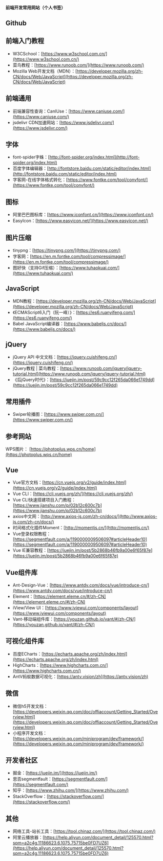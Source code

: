 #### 前端开发常用网站（个人书签）
## Github

## 前端入门教程
* W3CSchool：[https://www.w3school.com.cn/](https://www.w3school.com.cn/)
* 菜鸟教程：[https://www.runoob.com/](https://www.runoob.com/)
* Mozilla Web开发文档（MDN）：[https://developer.mozilla.org/zh-CN/docs/Web/JavaScript](https://developer.mozilla.org/zh-CN/docs/Web/JavaScript)

## 前端通用
* 前端兼容性查询：CanIUse：[https://www.caniuse.com/](https://www.caniuse.com/)
* jsdelivr CDN加速网站：[https://www.jsdelivr.com/](https://www.jsdelivr.com/)

## 字体
* font-spider字蛛：[http://font-spider.org/index.html](http://font-spider.org/index.html)
* 百度字体编辑器：[http://fontstore.baidu.com/static/editor/index.html](http://fontstore.baidu.com/static/editor/index.html)
* 字客网-在线字体格式转化：[https://www.fontke.com/tool/convfont/](https://www.fontke.com/tool/convfont/)

## 图标
* 阿里巴巴图标库：[https://www.iconfont.cn/](https://www.iconfont.cn/)
* EasyIcon：[https://www.easyicon.net/](https://www.easyicon.net/)

## 图片压缩
* tinypng：[https://tinypng.com/](https://tinypng.com/)
* 字客网：[https://en.m.fontke.com/tool/compressimage/](https://en.m.fontke.com/tool/compressimage/)
* 图好快（支持Gif压缩）：[https://www.tuhaokuai.com/](https://www.tuhaokuai.com/)

## JavaScript
* MDN教程：[https://developer.mozilla.org/zh-CN/docs/Web/JavaScript](https://developer.mozilla.org/zh-CN/docs/Web/JavaScript)
* 《ECMAScript6入门（阮一峰）》：[https://es6.ruanyifeng.com/](https://es6.ruanyifeng.com/)
* Babel JavaScript编译器：[https://www.babeljs.cn/docs/](https://www.babeljs.cn/docs/)

## jQuery
* jQuery API 中文文档：[https://jquery.cuishifeng.cn/](https://jquery.cuishifeng.cn/)
* jQuery教程 | 菜鸟教程：[https://www.runoob.com/jquery/jquery-tutorial.html](https://www.runoob.com/jquery/jquery-tutorial.html)
* 《后jQuery时代》：[https://juejin.im/post/59c9cc12f265da066e1749dd](https://juejin.im/post/59c9cc12f265da066e1749dd)

## 常用插件
* Swiper轮播图：[https://www.swiper.com.cn/](https://www.swiper.com.cn/)

## 参考网站
WPS图片： [https://photoplus.wps.cn/home](https://photoplus.wps.cn/home)


## Vue
* Vue官方文档：[https://cn.vuejs.org/v2/guide/index.html](https://cn.vuejs.org/v2/guide/index.html)
* Vue CLI：[https://cli.vuejs.org/zh/](https://cli.vuejs.org/zh/)
* Vue CLI快速搭建项目入门教程：[https://www.jianshu.com/p/02b12c600c7b](https://www.jianshu.com/p/02b12c600c7b)
* axios中文网：[http://www.axios-js.com/zh-cn/docs/](http://www.axios-js.com/zh-cn/docs/)
* 时间格式化插件Moment：[http://momentjs.cn/](http://momentjs.cn/)
* Vue登录权限教程：[https://segmentfault.com/a/1190000009506097#articleHeader10](https://segmentfault.com/a/1190000009506097#articleHeader10)
* Vue IE兼容教程：[https://juejin.im/post/5b2868b46fb9a00e6f65f87e](https://juejin.im/post/5b2868b46fb9a00e6f65f87e)

## Vue组件库
* Ant-Design-Vue：[https://www.antdv.com/docs/vue/introduce-cn/](https://www.antdv.com/docs/vue/introduce-cn/)
* Element：[https://element.eleme.cn/#/zh-CN](https://element.eleme.cn/#/zh-CN)
* iView/View UI：[https://www.iviewui.com/components/layout](https://www.iviewui.com/components/layout)
* Vant-移动端组件库：[https://youzan.github.io/vant/#/zh-CN/](https://youzan.github.io/vant/#/zh-CN/)

## 可视化组件库
* 百度ECharts：[https://echarts.apache.org/zh/index.html](https://echarts.apache.org/zh/index.html)
* HighCharts：[https://www.highcharts.com.cn/](https://www.highcharts.com.cn/)
* AntV蚂蚁数据可视化：[https://antv.vision/zh](https://antv.vision/zh)

## 微信
* 微信h5开发文档：[https://developers.weixin.qq.com/doc/offiaccount/Getting_Started/Overview.html](https://developers.weixin.qq.com/doc/offiaccount/Getting_Started/Overview.html)
* 小程序开发文档：[https://developers.weixin.qq.com/miniprogram/dev/framework/](https://developers.weixin.qq.com/miniprogram/dev/framework/)

## 开发者社区
* 掘金：[https://juejin.im/](https://juejin.im/)
* 思否segmentfault：[https://segmentfault.com/](https://segmentfault.com/)
* 知乎：[https://www.zhihu.com/](https://www.zhihu.com/)
* StackOverflow：[https://stackoverflow.com/](https://stackoverflow.com/)

## 其他
* 网络工具-站长工具：[https://tool.chinaz.com/](https://tool.chinaz.com/)
* 阿里云播放器：[https://help.aliyun.com/document_detail/125570.html?spm=a2c4g.11186623.6.1075.75715be0FD7UZ6](https://help.aliyun.com/document_detail/125570.html?spm=a2c4g.11186623.6.1075.75715be0FD7UZ6)